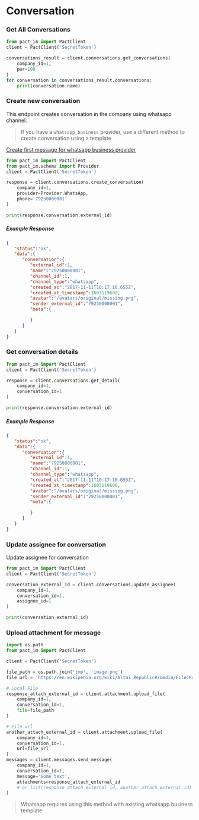 # Conversation

### Get All Conversations

```python
from pact_im import PactClient
client = PactClient('SecretToken')

conversations_result = client.conversations.get_conversations(
    company_id=1,
    per=100
)
for conversation in conversations_result.conversations:
    print(conversation.name)
```

### Create new conversation
This endpoint creates conversation in the company using whatsapp channel.

> If you have a `whatsapp_business` provider, use a different method to create conversation using a template

[Create first message for whatsapp business provider](../channels#how-to-write-first-message-to-whatsapp-business)
```python
from pact_im import PactClient
from pact_im.schema import Provider
client = PactClient('SecretToken')

response = client.conversations.create_conversation(
    company_id=1,
    provider=Provider.WhatsApp,
    phone='79250000001'
)

print(response.conversation.external_id)

```

##### Example Response
```json
{
   "status":"ok",
   "data":{
      "conversation":{
         "external_id":1,
         "name":"79250000001",
         "channel_id":1,
         "channel_type":"whatsapp",
         "created_at":"2017-11-11T10:17:10.655Z",
         "created_at_timestamp":1603119600,
         "avatar":"/avatars/original/missing.png",
         "sender_external_id":"79250000001",
         "meta":{

         }
      }
   }
}
```

### Get conversation details

```python
from pact_im import PactClient
client = PactClient('SecretToken')

response = client.conversations.get_detail(
    company_id=1,
    conversation_id=1
)

print(response.conversation.external_id)

```
##### Example Response
```json
{
   "status":"ok",
   "data":{
      "conversation":{
         "external_id":1,
         "name":"79250000001",
         "channel_id":1,
         "channel_type":"whatsapp",
         "created_at":"2017-11-11T10:17:10.655Z",
         "created_at_timestamp":1603119600,
         "avatar":"/avatars/original/missing.png",
         "sender_external_id":"79250000001",
         "meta":{

         }
      }
   }
}
```

### Update assignee for conversation
Update assignee for conversation

```python
from pact_im import PactClient
client = PactClient('SecretToken')

conversation_external_id = client.conversations.update_assignee(
    company_id=1,
    conversation_id=1,
    assignee_id=1
)

print(conversation_external_id)

```

### Upload attachment for message

```python
import os.path
from pact_im import PactClient

client = PactClient('SecretToken')

file_path = os.path.join('tmp', 'image.png')
file_url = 'https://en.wikipedia.org/wiki/Altai_Republic#/media/File:Katun.jpg'

# Local File
response_attach_external_id = client.attachment.upload_file(
    company_id=1,
    conversation_id=1,
    file=file_path
)

# File url
another_attach_external_id = client.attachment.upload_file(
    company_id=1,
    conversation_id=1,
    url=file_url
)
messages = client.messages.send_message(
    company_id=1,
    conversation_id=1,
    message='Some text',
    attachments=response_attach_external_id
    # or list(response_attach_external_id, another_attach_external_id)
)

```

> Whatsapp requires using this method with existing whatsapp business template